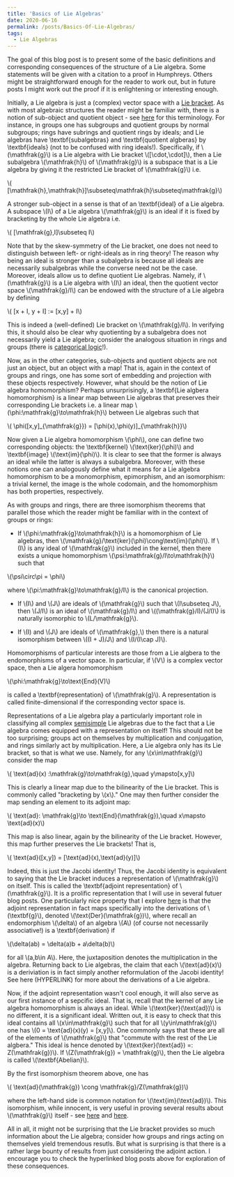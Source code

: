 ```yaml
---
title: 'Basics of Lie Algebras'
date: 2020-06-16
permalink: /posts/Basics-Of-Lie-Algebras/
tags:
  - Lie Algebras
---
```


The goal of this blog post is to present some of the basic definitions and corresponding consequences of the structure of a Lie algebra. Some statements will be given with a citation to a proof in Humphreys. Others might be straightforward enough for the reader to work out, but in future posts I might work out the proof if it is enlightening or interesting enough.

Initially, a Lie algebra is just a (complex) vector space with a [Lie bracket](https://almosttrivial.github.io/posts/PrefaceToLieAlgebras). As with most algebraic structures the reader might be familiar with, there is a notion of sub-object and quotient object - see [here](https://almosttrivial.github.io/posts/Basics-of-Category-Theory) for this terminology. For instance, in groups one has subgroups and quotient groups by normal subgroups; rings have subrings and quotient rings by ideals; and Lie algebras have \textbf{subalgebras} and \textbf{quotient algberas} by \textbf{ideals} (not to be confused with ring ideals!). Specifically, if \\(\mathfrak{g}\\) is a Lie algebra with Lie bracket \\([\cdot,\cdot]\\), then a Lie subalgebra \\(\mathfrak{h}\\) of \\(\mathfrak{g}\\) is a subspace that is a Lie algebra by giving it the restricted Lie bracket of \\(\mathfrak{g}\\) i.e.

\\(    [\mathfrak{h},\mathfrak{h}]\subseteq\mathfrak{h}\subseteq\mathfrak{g}\\)



A stronger sub-object in a sense is that of an \textbf{ideal} of a Lie algebra. A subspace \\(I\\) of a Lie algebra \\(\mathfrak{g}\\) is an ideal if it is fixed by bracketing by the whole Lie algebra i.e.

\\(    [\mathfrak{g},I]\subseteq I\\)


Note that by the skew-symmetry of the Lie bracket, one does not need to distinguish between left- or right-ideals as in ring theory! The reason why being an ideal is stronger than a subalgebra is because all ideals are necessarily subalgebras while the converse need not be the case. Moreover, ideals allow us to define quotient Lie algebras. Namely, if \\(\mathfrak{g}\\) is a Lie algebra with \\(I\\) an ideal, then the quotient vector space \\(\mathfrak{g}/I\\) can be endowed with the structure of a Lie algebra by defining

\\( [x + I, y + I] := [x,y] + I\\)

This is indeed a (well-defined) Lie bracket on \\(\mathfrak{g}/I\\). In verifying this, it should also be clear why quotienting by a subalgebra does not necessarily yield a Lie algebra; consider the analogous situation in rings and groups (there is [categorical logic](https://almosttrivial.github.io/posts/Basics-of-Category-Theory)!).

Now, as in the other categories, sub-objects and quotient objects are not just an object, but an object with a map! That is, again in the context of groups and rings, one has some sort of embedding and projection with these objects respectively. However, what should be the notion of Lie algebra homomorphism? Perhaps unsurprisingly, a \textbf{Lie algbera homomorphism} is a linear map between Lie algebras that preserves their corresponding Lie brackets i.e. a linear map \\(\phi:\mathfrak{g}\to\mathfrak{h}\\) between Lie algebras such that

\\(    \phi([x,y]\_{\mathfrak{g}}) = [\phi(x),\phi(y)]\_{\mathfrak{h}}\\)

Now given a Lie algebra homomorphism \\(\phi\\), one can define two corresponding objects: the \textbf{kernel} \\(\text{ker}(\phi)\\) and \textbf{image} \\(\text{im}(\phi)\\). It is clear to see that the former is always an ideal while the latter is always a subalgebra. Moreover, with these notions one can analogously define what it means for a Lie algebra homomorphism to be a monomorphism, epimorphism, and an isomorphism: a trivial kernel, the image is the whole codomain, and the homomorphism has both properties, respectively.

As with groups and rings, there are three isomorphism theorems that parallel those which the reader might be familiar with in the context of groups or rings:

* If \\(\phi:\mathfrak{g}\to\mathfrak{h}\\) is a homomorphism of Lie algebras, then \\(\mathfrak{g}/\text{ker}(\phi)\cong\text{im}(\phi)\\). If \\(I\\) is any ideal of \\(\mathfrak{g}\\) included in the kernel, then there exists a unique homomorphism \\(\psi:\mathfrak{g}/I\to\mathfrak{h}\\) such that

\\(\psi\circ\pi = \phi\\)

where \\(\pi:\mathfrak{g}\to\mathfrak{g}/I\\) is the canonical projection.

* If \\(I\\) and \\(J\\) are ideals of \\(\mathfrak{g}\\) such that \\(I\subseteq J\\), then \\(J/I\\) is an ideal of \\(\mathfrak{g}/I\\) and \\((\mathfrak{g}/I)/(J/I)\\) is naturally isomorphic to \\(L/\mathfrak{g}\\).

* If \\(I\) and \\(J\\) are ideals of \\(\mathfrak{g},\\) then there is a natural isomorphism between \\((I + J)/J\\) and \\(I/(I\cap J)\\).


Homomorphisms of particular interests are those from a Lie algbera to the endomorphisms of a vector space. In particular, if \\(V\\) is a complex vector space, then a Lie algera homomorphism 

\\(\phi:\mathfrak{g}\to\\text{End}(V)\\)

is called a \textbf{representation} of \\(\mathfrak{g}\\). A representation is called finite-dimensional if the corresponding vector space is.

Representations of a Lie algebra play a particularly important role in classifying all complex [semisimple](https://almosttrivial.github.io/posts/Semisimplicity-of-Lie-Algebras) Lie algebras due to the fact that a Lie algebra comes equipped with a representation on itself! This should not be too surprising; groups act on themselves by multiplication and conjugation, and rings similarly act by multiplication. Here, a Lie algebra only has its Lie bracket, so that is what we use. Namely, for any \\(x\in\mathfrak{g}\\) consider the map

\\(    \text{ad}(x) :\mathfrak{g}\to\mathfrak{g},\quad y\mapsto[x,y]\\)

This is clearly a linear map due to the bilinearity of the Lie bracket. This is commonly called "bracketing by \\(x\\)." One may then further consider the map sending an element to its adjoint map:

\\(    \text{ad}: \mathfrak{g}\to \text{End}(\mathfrak{g}),\quad x\mapsto \text{ad}(x)\\)

This map is also linear, again by the bilinearity of the Lie bracket. However, this map further preserves the Lie brackets! That is,

\\(    \text{ad}([x,y]) = [\text{ad}(x),\text{ad}(y)]\\)

Indeed, this is just the Jacobi identity! Thus, the Jacobi identity is equivalent to saying that the Lie bracket induces a representation of \\(\mathfrak{g}\\) on itself. This is called the \textbf{adjoint representation} of \\(\mathfrak{g}\\). It is a prolific representation that I will use in several futuer blog posts. One particularly nice property that I explore [here](https://almosttrivial.github.io/posts/Semisimplicity-of-Lie-Algebras) is that the adjoint representation in fact maps specifically into the derivations of \\(\textbf{g}\\), denoted \\(\text{Der}(\mathfrak{g})\\), where recall an endomorphism \\(\delta\\) of an algebra \\(A\\) (of course not necessarily associative!) is a \textbf{derivation} if 

\\(\delta(ab) = \delta(a)b + a\delta(b)\\)

for all \\(a,b\in A\\). Here, the juxtaposition denotes the multiplication in the algebra. Returning back to Lie algebras, the claim that each \\(\text{ad}(x)\\) is a deriviation is in fact simply another reformulation of the Jacobi identity! See here (HYPERLINK) for more about the derivations of a Lie algebra.

Now, if the adjoint representation wasn't cool enough, it will also serve as our first instance of a sepcific ideal. That is, recall that the kernel of any Lie algebra homomorphism is always an ideal. While \\(\text{ker}(\text{ad})\\) is no different, it is a significant ideal. Written out, it is easy to check that this ideal contains all \\(x\in\mathfrak{g}\\) such that for all \\(y\in\mathfrak{g}\\) one has \\(0 = \text{ad}(x)(y) = [x,y]\\). One commonly says that these are all of the elements of \\(\mathfrak{g}\\) that "commute with the rest of the Lie algbera." This ideal is hence denoted by \\(\text{ker}(\text{ad}) =: Z(\mathfrak{g})\\). If \\(Z(\mathfrak{g}) = \mathfrak{g}\\), then the Lie algebra is called \\(\textbf{Abelian}\\).

By the first isomorphism theorem above, one has 

\\(    \text{ad}(\mathfrak{g}) \cong \mathfrak{g}/Z(\mathfrak{g})\\)

where the left-hand side is common notation for \\(\text{im}(\text{ad})\\). This isomorphism, while innocent, is very useful in proving several results about \\(\mathfrak{g}\\) itself - see [here](https://almosttrivial.github.io/posts/SolvabilityofLieAlgebras/) and [here](https://almosttrivial.github.io/posts/NilpotencyOfLieAlgebras/).

All in all, it might not be surprising that the Lie bracket provides so much information about the Lie algebra; consider how groups and rings acting on themselves yield tremendous resutls. But what is surprising is that there is a rather large bounty of results from just considering the adjoint action. I encourage you to check the hyperlinked blog posts above for exploration of these consequences.
